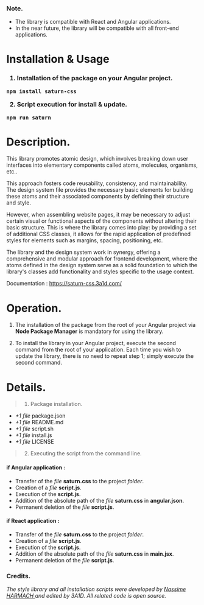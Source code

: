 ### Note.

- The library is compatible with React and Angular applications.
- In the near future, the library will be compatible with all front-end applications.

# Installation & Usage

<h3>

1. Installation of the package on your Angular project.

```
npm install saturn-css
```

2. Script execution for install & update.

```
npm run saturn
```

# Description.

This library promotes atomic design, which involves breaking down user interfaces into elementary components called atoms, molecules, organisms, etc..

This approach fosters code reusability, consistency, and maintainability. The design system file provides the necessary basic elements for building these atoms and their associated components by defining their structure and style.

However, when assembling website pages, it may be necessary to adjust certain visual or functional aspects of the components without altering their basic structure. This is where the library comes into play: by providing a set of additional CSS classes, it allows for the rapid application of predefined styles for elements such as margins, spacing, positioning, etc.

The library and the design system work in synergy, offering a comprehensive and modular approach for frontend development, where the atoms defined in the design system serve as a solid foundation to which the library's classes add functionality and styles specific to the usage context.

Documentation : https://saturn-css.3a1d.com/

# Operation.

1. The installation of the package from the root of your Angular project via **Node Package Manager** is mandatory for using the library.

2. To install the library in your Angular project, execute the second command from the root of your application. Each time you wish to update the library, there is no need to repeat step 1; simply execute the second command.

# Details.


> 1. Package installation.

- _+1 file_ package.json
- _+1 file_ README.md
- _+1 file_ script.sh
- _+1 file_ install.js
- _+1 file_ LICENSE

> 2.  Executing the script from the command line.

#### if Angular application :
- Transfer of the _file_ **saturn.css** to the project _folder_.
- Creation of a _file_ **script.js**.
- Execution of the **script.js**.
- Addition of the absolute path of the _file_ **saturn.css** in **angular.json**.
- Permanent deletion of the _file_ **script.js**.

#### if React application :
- Transfer of the _file_ **saturn.css** to the project _folder_.
- Creation of a _file_ **script.js**.
- Execution of the **script.js**.
- Addition of the absolute path of the _file_ **saturn.css** in **main.jsx**.
- Permanent deletion of the _file_ **script.js**.

### Credits.
*The style library and all installation scripts were developed by [ Nassime HARMACH ](https://www.linkedin.com/in/nassime-harmach/) and edited by 3A1D.*
*All related code is open source.*